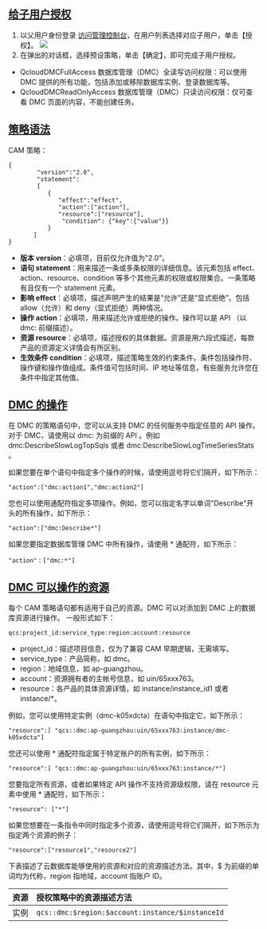 
## [给子用户授权](id:gzyhsq)
1. 以父用户身份登录 [访问管理控制台](https://console.cloud.tencent.com/cam)，在用户列表选择对应子用户，单击【授权】。
![](https://main.qcloudimg.com/raw/8c15b3841ea1c3efdc123028d284c330.png)
2. 在弹出的对话框，选择预设策略，单击【确定】，即可完成子用户授权。  
 - QcloudDMCFullAccess 数据库管理（DMC）全读写访问权限：可以使用 DMC 提供的所有功能，包括添加或移除数据库实例、登录数据库等。
 - QcloudDMCReadOnlyAccess 数据库管理（DMC）只读访问权限：仅可查看 DMC 页面的内容，不能创建任务。

## [策略语法](id:clyf)
CAM 策略：
```
{	 
        "version":"2.0", 
        "statement": 
        [ 
           { 
              "effect":"effect", 
              "action":["action"], 
              "resource":["resource"], 
               "condition": {"key":{"value"}} 
           } 
       ] 
} 
```

- **版本 version**：必填项，目前仅允许值为"2.0"。
- **语句 statement**：用来描述一条或多条权限的详细信息。该元素包括 effect、action、resource、condition 等多个其他元素的权限或权限集合。一条策略有且仅有一个 statement 元素。
- **影响 effect**：必填项，描述声明产生的结果是“允许”还是“显式拒绝”。包括 allow（允许）和 deny（显式拒绝）两种情况。
- **操作 action**：必填项，用来描述允许或拒绝的操作。操作可以是 API （以 dmc: 前缀描述）。
- **资源 resource**：必填项，描述授权的具体数据。资源是用六段式描述，每款产品的资源定义详情会有所区别。
- **生效条件 condition**：必填项，描述策略生效的约束条件。条件包括操作符、操作键和操作值组成。条件值可包括时间、IP 地址等信息，有些服务允许您在条件中指定其他值。

## [DMC 的操作](id:cz)
在 DMC 的策略语句中，您可以从支持 DMC 的任何服务中指定任意的 API 操作。对于 DMC，请使用以 dmc: 为前缀的 API 。例如 dmc:DescribeSlowLogTopSqls 或者 dmc:DescribeSlowLogTimeSeriesStats 。

如果您要在单个语句中指定多个操作的时候，请使用逗号将它们隔开，如下所示：
```
"action":["dmc:action1","dmc:action2"]
```
您也可以使用通配符指定多项操作。例如，您可以指定名字以单词"Describe"开头的所有操作，如下所示：
```
"action":["dmc:Describe*"]
```
如果您要指定数据库管理 DMC 中所有操作，请使用 * 通配符，如下所示：
```
"action"：["dmc:*"]
```

## [DMC 可以操作的资源](id:zylj)
每个 CAM 策略语句都有适用于自己的资源。DMC 可以对添加到 DMC 上的数据库资源进行操作。
一般形式如下：
```
qcs:project_id:service_type:region:account:resource
```
- project_id：描述项目信息，仅为了兼容 CAM 早期逻辑，无需填写。
- service_type：产品简称，如 dmc。
- region：地域信息，如 ap-guangzhou。
- account：资源拥有者的主帐号信息，如 uin/65xxx763。
- resource：各产品的具体资源详情，如 instance/instance_id1 或者 instance/*。

例如，您可以使用特定实例（dmc-k05xdcta）在语句中指定它，如下所示：
```
"resource":[ "qcs::dmc:ap-guangzhou:uin/65xxx763:instance/dmc-k05xdcta"]
```
您还可以使用 * 通配符指定属于特定账户的所有实例，如下所示：
```
"resource":[ "qcs::dmc:ap-guangzhou:uin/65xxx763:instance/*"]
```
您要指定所有资源，或者如果特定 API 操作不支持资源级权限，请在 resource 元素中使用 * 通配符，如下所示：
```
"resource": ["*"]
```
如果您想要在一条指令中同时指定多个资源，请使用逗号将它们隔开，如下所示为指定两个资源的例子：
```
"resource":["resource1","resource2"]
```

下表描述了云数据库能够使用的资源和对应的资源描述方法。其中，$ 为前缀的单词均为代称，region 指地域，account 指账户 ID。

| 资源 | 授权策略中的资源描述方法                               |
| :--- | :----------------------------------------------------- |
| 实例 | `qcs::dmc:$region:$account:instance/$instanceId` |
